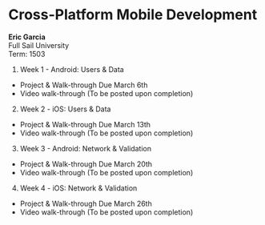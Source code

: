 # Cross-Platform Mobile Development
**Eric Garcia**  
Full Sail University  
Term: 1503  

1. Week 1 - Android: Users & Data
  * Project & Walk-through Due March 6th
  * Video walk-through (To be posted upon completion)

2. Week 2 - iOS: Users & Data
  * Project & Walk-through Due March 13th
  * Video walk-through (To be posted upon completion)

3. Week 3 - Android: Network & Validation
  * Project & Walk-through Due March 20th
  * Video walk-through (To be posted upon completion)

4. Week 4 - iOS: Network & Validation
  * Project & Walk-through Due March 26th
  * Video walk-through (To be posted upon completion)